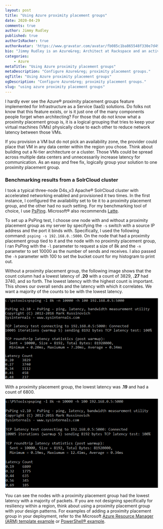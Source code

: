 ```yaml
---
layout: post
title: "Using Azure proximity placement groups"
date: 2020-04-29
comments: true
author: Jimmy Rudley
published: true
authorIsRacker: true
authorAvatar: 'https://www.gravatar.com/avatar/fb085c1ba865548f330e7d4995c0bf7e'
bio: "Jimmy Rudley is an Azure&reg; Architect at Rackspace and an active member of the Azure community. He focuses on solving large and complex architecture and automation problems within Azure."
categories:
    - Azure
metaTitle: "Using Azure proximity placement groups"
metaDescription: "Configure Azure&reg; proximity placement groups."
ogTitle: "Using Azure proximity placement groups"
ogDescription: "Configure Azure&reg; proximity placement groups."
slug: "using azure proximity placement groups" 
---
```

I hardly ever see the Azure&reg; proximity placement groups feature implemented for Infrastructure as a Service (IaaS) solutions. Do folks not know that this feature exists, or is it just one of the many components people forget when architecting? For those that do not know what a proximity placement group is, it is a logical grouping that tries to keep your virtual machines (VMs) physically close to each other to reduce network latency between those VMs.

<!--more-->

If you provision a VM but do not pick an availability zone, the provider could place that VM in any data center within the region you chose. Think about building out a N-tier architecture or a cluster. Those VMs could be spread across multiple data centers and unnecessarily increase latency for communication. As an easy and free fix, logically group your solution to one proximity placement group. 

### Benchmarking results from a SolrCloud cluster

I took a typical three-node D4s_v3 Apache&reg; SolrCloud cluster with accelerated networking enabled and provisioned it two times. In the first instance, I configured the availability set to tie it to a proximity placement group, and the other had no such setting. For my benchmarking tool of choice, I use [PsPing](https://docs.microsoft.com/en-us/sysinternals/downloads/psping). Microsoft&reg; also recommends [Latte](https://gallery.technet.microsoft.com/Latte-The-Windows-tool-for-ac33093b).

To set up a PsPing test, I choose one node with and without a proximity placement group as my server by specifying the `-s` switch with a source IP address and the port it binds with. Specifically, I used the following command: `psping -s 192.168.0.:5000`. On the node that had a proximity placement group tied to it and the node with no proximity placement group, I ran PsPing with the `-l` parameter to request a size of 8k and the `-n` parameter to set 10000 as the number of sends and receives. I also passed the `-h` parameter with 100 to set the bucket count for my histogram to print out.

Without a proximity placement group, the following image shows that the count column had a lowest latency of **.20** with a count of 3829, **.27** had 3740, and so forth. The lowest latency with the highest count is important. This shows our overall sends and the latency with which it correlates. We want a majority of the counts to be with the lowest latency.

![](withoutPPG.png)

With a proximity placement group, the lowest latency was **.19** and had a count of 6800. 

![](withPPG.png)

You can see the nodes with a proximity placement group had the lowest latency with a majority of packets. If you are not designing specifically for resiliency within a region, think about using a proximity placement group with your design patterns. For examples of adding a proximity placement group in your deployment, refer to the Microsoft [Azure Resource Manager (ARM) template example](https://azure.microsoft.com/en-us/blog/introducing-proximity-placement-groups/) or [PowerShell&reg; example](https://docs.microsoft.com/en-us/azure/virtual-machines/windows/proximity-placement-groups).
